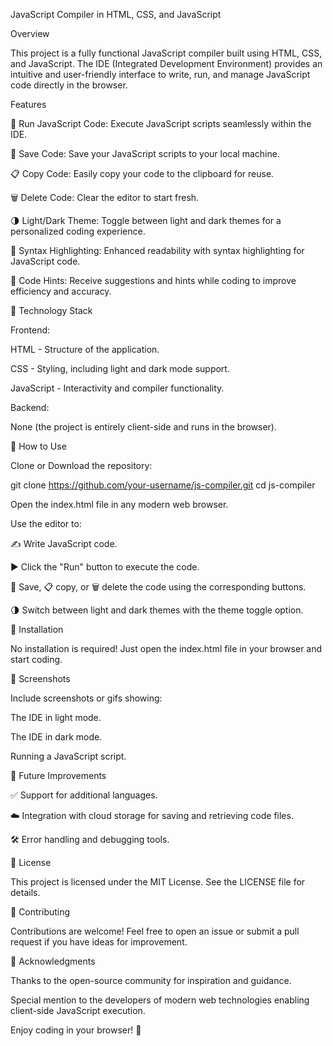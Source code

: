 JavaScript Compiler in HTML, CSS, and JavaScript

Overview

This project is a fully functional JavaScript compiler built using HTML, CSS, and JavaScript. The IDE (Integrated Development Environment) provides an intuitive and user-friendly interface to write, run, and manage JavaScript code directly in the browser.

Features

🚀 Run JavaScript Code: Execute JavaScript scripts seamlessly within the IDE.

💾 Save Code: Save your JavaScript scripts to your local machine.

📋 Copy Code: Easily copy your code to the clipboard for reuse.

🗑️ Delete Code: Clear the editor to start fresh.

🌗 Light/Dark Theme: Toggle between light and dark themes for a personalized coding experience.

🎨 Syntax Highlighting: Enhanced readability with syntax highlighting for JavaScript code.

🧠 Code Hints: Receive suggestions and hints while coding to improve efficiency and accuracy.

🚀 Technology Stack

Frontend:

HTML - Structure of the application.

CSS - Styling, including light and dark mode support.

JavaScript - Interactivity and compiler functionality.

Backend:

None (the project is entirely client-side and runs in the browser).

📌 How to Use

Clone or Download the repository:

git clone https://github.com/your-username/js-compiler.git
cd js-compiler

Open the index.html file in any modern web browser.

Use the editor to:

✍️ Write JavaScript code.

▶️ Click the "Run" button to execute the code.

💾 Save, 📋 copy, or 🗑️ delete the code using the corresponding buttons.

🌗 Switch between light and dark themes with the theme toggle option.

🔧 Installation

No installation is required! Just open the index.html file in your browser and start coding.

📸 Screenshots

Include screenshots or gifs showing:

The IDE in light mode.

The IDE in dark mode.

Running a JavaScript script.

🔮 Future Improvements

✅ Support for additional languages.

☁️ Integration with cloud storage for saving and retrieving code files.

🛠️ Error handling and debugging tools.

📜 License

This project is licensed under the MIT License. See the LICENSE file for details.

🤝 Contributing

Contributions are welcome! Feel free to open an issue or submit a pull request if you have ideas for improvement.

🙌 Acknowledgments

Thanks to the open-source community for inspiration and guidance.

Special mention to the developers of modern web technologies enabling client-side JavaScript execution.

Enjoy coding in your browser! 🎉


